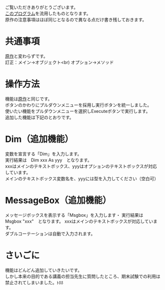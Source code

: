 ご覧いただきありがとうございます。<br>
<a href=https://github.com/matsukz/VBA/>このプログラム</a>を流用したものとなります。<br>
原作の注意事項はほぼ同じとなるので異なる点だけ書き残しておきます。

# 共通事項
<a href=https://github.com/matsukz/VBA/>原作</a>と変わらずです。<br>
訂正：メイン→オブジェクト<br)
      オプション→メソッド
# 操作方法
機能は<a href=https://github.com/matsukz/VBA>原作</a>と同じです。<br>
ボタンのかわりにプルダウンメニューを採用し実行ボタンを統一しました。<br>
使いたい機能をプルダウンメニューを選択しExecuteボタンで実行します。<br>
追加した機能は下記のとおりです。
# Dim（追加機能）
変数を宣言する「Dim」を入力します。<br>
実行結果は　Dim xxx As yyy　となります。<br>
xxxはメインのテキストボックス、yyyはオプションのテキストボックスが対応しています。<br>
メインのテキストボックス変数名を、yyyには型を入力してください（空白可）

# MessageBox（追加機能）
メッセージボックスを表示する「Msgbox」を入力します・
実行結果は　Msgbox "xxx"　となります。
xxxはメインのテキストボックスが対応しています。<br>
ダブルコーテーションは自動で入力されます。

# さいごに
機能はどんどん追加していきたいです。<br>
しかし本来の目的である講義の担当先生に質問したところ、期末試験での利用は禁止されてしまいました。ﾄﾎﾎ
